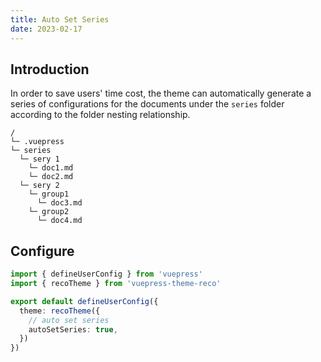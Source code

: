 ```yaml
---
title: Auto Set Series
date: 2023-02-17
---
```


## Introduction

In order to save users' time cost, the theme can automatically generate a series of configurations for the documents under the `series` folder according to the folder nesting relationship.

```
/
└─ .vuepress
└─ series
  └─ sery 1
    └─ doc1.md
    └─ doc2.md
  └─ sery 2
    └─ group1
      └─ doc3.md
    └─ group2
      └─ doc4.md
```

## Configure

```ts
import { defineUserConfig } from 'vuepress'
import { recoTheme } from 'vuepress-theme-reco'

export default defineUserConfig({
  theme: recoTheme({
    // auto set series
    autoSetSeries: true,
  })
})
```